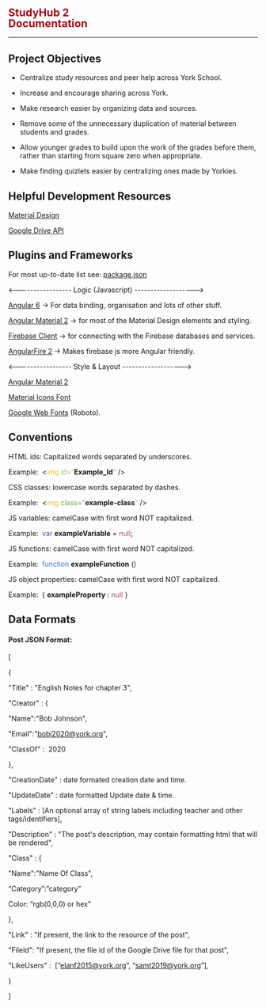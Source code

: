 <span style="font-size: 16pt; line-height:1em;  color: rgb(161, 10, 25); font-weight: 700;">StudyHub 2</br> Documentation</span>
---
---
Project Objectives
------------------

*   Centralize study resources and peer help across York School.

*   Increase and encourage sharing across York.

*   Make research easier by organizing data and sources.

*   Remove some of the unnecessary duplication of material between students and grades.

*   Allow younger grades to build upon the work of the grades before them, rather than starting from square zero when appropriate.

*   Make finding quizlets easier by centralizing ones made by Yorkies.


Helpful Development Resources
-----------------------------

[Material Design](https://www.google.com/design/spec/material-design/introduction.html)

[Google Drive API](https://developers.google.com/drive/web/about-sdk)

Plugins and Frameworks
----------------------
For most up-to-date list see: [package.json](https://github.com/KW-M/StudyHub2_Frontend/blob/master/package.json)

<\-\-\-\-\-\-\-\-\-\-\-\-\-\-\-\-\- Logic (Javascript) ------------------->

[Angular 6](https://angular.io/) -> For data binding, organisation and lots of other stuff.

[Angular Material 2](https://material.angular.io/) -> for most of the Material Design elements and styling.

[Firebase Client](https://firebase.google.com/docs/web/setup) -> for connecting with the Firebase databases and services.

[AngularFire 2](https://github.com/angular/angularfire2/) -> Makes firebase js more Angular friendly.


<\-\-\-\-\-\-\-\-\-\-\-\-\-\-\-\-\- Style & Layout ------------------->

[Angular Material 2](https://material.angular.io/)

[Material Icons Font](https://design.google.com/icons/)

[Google Web Fonts](https://www.google.com/fonts) (Roboto).

Conventions
-----------

HTML ids: Capitalized words separated by underscores.

Example:  <<span style=" color: rgb(241, 194, 50);">img</span> <span style=" color: rgb(147, 196, 125);">id=”</span><span style="font-weight: 700;">Example_Id</span><span style=" color: rgb(147, 196, 125);">”</span> />

CSS classes:</span> lowercase words separated by dashes.</span>

Example:  <<span style=" color: rgb(241, 194, 50);">img</span> <span style=" color: rgb(106, 168, 79);">class=”</span><span style="font-weight: 700;">example-class</span><span style=" color: rgb(147, 196, 125);">”</span> />

JS variables:</span> camelCase with first word NOT capitalized.</span>

Example:  </span><span style=" color: rgb(103, 78, 167);">var</span> <span style="font-weight: 700;">exampleVariable</span> <span style=" ">=</span> <span style=" color: rgb(166, 77, 121);">null</span>;

JS functions:</span> camelCase with first word NOT capitalized.</span>

Example:  </span><span style=" color: rgb(60, 120, 216);">function</span> <span style="font-weight: 700;">exampleFunction</span> <span style=" ">()</span>

JS object properties:</span> camelCase with first word NOT capitalized.</span>

Example:  {</span> <span style="font-weight: 700;">exampleProperty</span> <span style=" ">:</span> <span style=" color: rgb(166, 77, 121);">null</span> <span style=" ">}</span>

Data Formats
------------

#### Post JSON Format:

\[

{

"Title" : "English Notes for chapter 3",

"Creator" : {

"Name":"Bob Johnson",

"Email":"bobj2020@york.org",

"ClassOf" :  2020

},

"CreationDate" : date formated creation date and time.

"UpdateDate" : date formatted Update date & time.

"Labels" : \[An optional array of string labels including teacher and other tags/identifiers\],

"Description" : "The post's description, may contain formatting html that will be rendered",

"Class" : {

"Name":"Name Of Class",

“Category”:”category”

Color: “rgb(0,0,0) or hex”

},

"Link" : "If present, the link to the resource of the post",

"FileId": "If present, the file id of the Google Drive file for that post",

"LikeUsers" :  \[“elanf2015@york.org”, “samt2019@york.org”\],

}

\]
